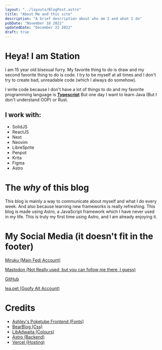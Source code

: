 ```yaml
---
layout: "../layouts/BlogPost.astro"
title: "About Me and this site"
description: "A brief description about who am I and what I do"
pubDate: "November 18 2022"
updatedDate: "December 22 2022"
draft: true
---
```


# Heya! I am Station

I am 15 year old bisexual furry. My favorite thing to do is draw and my second favorite thing to do is code.
I try to be myself at all times and I don't try to create bad, unreadable code (which I always do somehow).

I write code because I don't have a lot of things to do and my favorite programming language is <b><u>Typescript</u></b>
But one day I want to learn Java (But I don't understand OOP) or Rust.

## I work with:
- SolidJS
- ReactJS
- Next
- Neovim
- LibreSprite
- Penpot
- Krita
- Figma
- Astro

# The *why* of this blog

This blog is mainly a way to communicate about myself and what I do every week. And also because learning new
frameworks is really refreshing. This blog is made using Astro, a JavaScript framework which I have never used
in my life. This is truly my first time using Astro, and I am already enjoying it.

# My Social Media (it doesn't fit in the footer)

[Miruku (Main Fedi Account)](https://miruku.cafe/@stationarystation)

[Mastodon (Not Really used, but you can follow me there, I guess)](https://mastodon.social/@stationarystation)

[GitHub](https://github.com/stationarystation)

[lea.pet (Goofy Alt Account)](https://lea.pet/@stationarystation)

# Credits

- [Ashley's Poketube Frontend (Fonts)](https://poketube.fun)
- [BearBlog (Css)](https://github.com/HermanMartinus/bearblog/blob/297026a877bc2ab2b3bdfbd6b9f7961c350917dd/templates/styles/blog/default.css)
- [LibAdwaita (Colours)](https://gnome.pages.gitlab.gnome.org/libadwaita/doc/main/named-colors.html)
- [Astro (Backend)](https://astro.build)
- [Vercel (Hosting)](https://vercel.com)